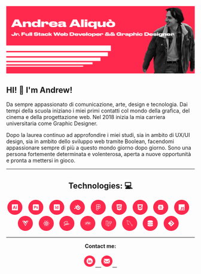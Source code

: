 <!DOCTYPE html>
<html lang="en">
<head>
    <meta charset="UTF-8">
    <meta name="viewport" content="width=device-width, initial-scale=1.0">
    <link rel="stylesheet" href="github-markdown.css">
</head>
    <body>
        <div>
            <img src="./img/GitHubBanner.jpg"alt=" Andrea Aliquò / Jr.Full Stack Web Developer && Graphic Designer">
            <h2>HI! &#128075; I'm Andrew!</h2>
            <p>
                Da sempre appassionato di comunicazione, arte, design e tecnologia. Dai tempi della scuola iniziano i miei primi contatti col mondo della grafica, del cinema e della progettazione web. Nel 2018 inizia la mia carriera universitaria come Graphic Designer.
            </p>
            <p>
                Dopo la laurea continuo ad approfondire i miei studi, sia in ambito di UX/UI design, sia in ambito dello sviluppo web tramite Boolean, facendomi appassionare sempre di più a questo mondo giorno dopo giorno. Sono una persona fortemente determinata e volenterosa, aperta a nuove opportunità e pronta a mettersi in gioco.
            </p>
            <hr>
            <div align="center">
                <h2><strong>Technologies: </strong> &#128187;</h2>
                <img width="40px" src="./img/Ai.png" alt=" Adobe Illustrator">&nbsp;&nbsp;&nbsp;
                <img width="40px" src="./img/Ps.png" alt=" Adobe Photoshop">&nbsp;&nbsp;&nbsp;
                <img width="40px" src="./img/Id.png" alt=" Adobe InDesign">&nbsp;&nbsp;&nbsp;
                <img width="40px" src="./img/Blender.png" alt=" Blender">&nbsp;&nbsp;&nbsp;
                <img width="40px" src="./img/Figrma.png" alt=" Figma">&nbsp;&nbsp;&nbsp;
                <img width="40px" src="./img/Html.png" alt=" Html5">&nbsp;&nbsp;&nbsp;
                <img width="40px" src="./img/Css.png" alt=" Css3">&nbsp;&nbsp;&nbsp;
                <img width="40px" src="./img/Bootstrap.png" alt=" Bootstrap">&nbsp;&nbsp;&nbsp;
                <img width="40px" src="./img/Js.png" alt=" JavaScript">&nbsp;&nbsp;&nbsp;
                <img width="40px" src="./img/Vue.png" alt=" VueJs">&nbsp;&nbsp;&nbsp;
                <img width="40px" src="./img/React.png" alt=" ReactJs">&nbsp;&nbsp;&nbsp;
                <img width="40px" src="./img/Sass.png" alt=" Sass">&nbsp;&nbsp;&nbsp;
                <img width="40px" src="./img/Php.png" alt=" PHP">&nbsp;&nbsp;&nbsp;
                <img width="40px" src="./img/Laravel.png" alt=" Laravel">&nbsp;&nbsp;&nbsp;
                <img width="40px" src="./img/MySql.png" alt=" MySql">&nbsp;&nbsp;&nbsp;
                <img width="40px" src="./img/Db.png" alt=" Db Relazionale">&nbsp;&nbsp;&nbsp;
                <img width="40px" src="./img/Git.png" alt=" Git Versioning">&nbsp;&nbsp;&nbsp;
            </div>
            <hr>
            <p align="center">
                <strong>Contact me:</strong>
                <br>
                <br>
                <a target="_blank" rel="noopener noreferrer" href="https://www.linkedin.com/in/andreaaliquò4/">
                    <img width="30px" src="./img/LinkedinIcon.png" alt="LinkedInIcon">&nbsp;&nbsp;&nbsp;
                </a>
                <a target="_blank" href="mailto:andrea.aliquo99@gmail.com">
                    <img width="30px" src="./img/MailIcon.png" alt="EmailIcon">&nbsp;&nbsp;&nbsp;
                </a>
            </p>
        </div>
    </body>
</html>